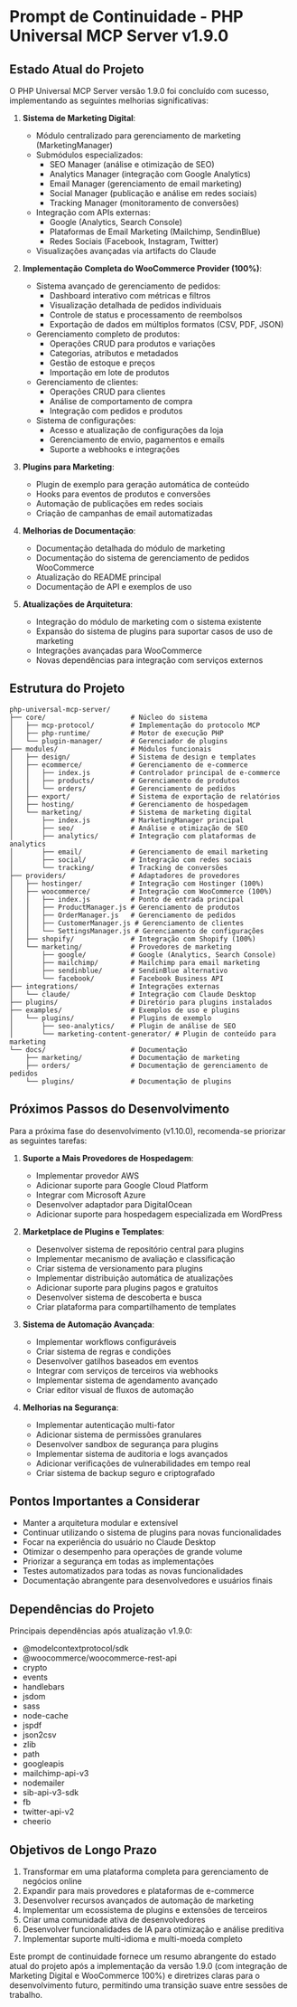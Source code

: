 # Prompt de Continuidade - PHP Universal MCP Server v1.9.0

## Estado Atual do Projeto

O PHP Universal MCP Server versão 1.9.0 foi concluído com sucesso, implementando as seguintes melhorias significativas:

1. **Sistema de Marketing Digital**:
   - Módulo centralizado para gerenciamento de marketing (MarketingManager)
   - Submódulos especializados:
     - SEO Manager (análise e otimização de SEO)
     - Analytics Manager (integração com Google Analytics)
     - Email Manager (gerenciamento de email marketing)
     - Social Manager (publicação e análise em redes sociais)
     - Tracking Manager (monitoramento de conversões)
   - Integração com APIs externas:
     - Google (Analytics, Search Console)
     - Plataformas de Email Marketing (Mailchimp, SendinBlue)
     - Redes Sociais (Facebook, Instagram, Twitter)
   - Visualizações avançadas via artifacts do Claude

2. **Implementação Completa do WooCommerce Provider (100%)**:
   - Sistema avançado de gerenciamento de pedidos:
     - Dashboard interativo com métricas e filtros
     - Visualização detalhada de pedidos individuais
     - Controle de status e processamento de reembolsos
     - Exportação de dados em múltiplos formatos (CSV, PDF, JSON)
   - Gerenciamento completo de produtos:
     - Operações CRUD para produtos e variações
     - Categorias, atributos e metadados
     - Gestão de estoque e preços
     - Importação em lote de produtos
   - Gerenciamento de clientes:
     - Operações CRUD para clientes
     - Análise de comportamento de compra
     - Integração com pedidos e produtos
   - Sistema de configurações:
     - Acesso e atualização de configurações da loja
     - Gerenciamento de envio, pagamentos e emails
     - Suporte a webhooks e integrações

3. **Plugins para Marketing**:
   - Plugin de exemplo para geração automática de conteúdo
   - Hooks para eventos de produtos e conversões
   - Automação de publicações em redes sociais
   - Criação de campanhas de email automatizadas

4. **Melhorias de Documentação**:
   - Documentação detalhada do módulo de marketing
   - Documentação do sistema de gerenciamento de pedidos WooCommerce
   - Atualização do README principal
   - Documentação de API e exemplos de uso

5. **Atualizações de Arquitetura**:
   - Integração do módulo de marketing com o sistema existente
   - Expansão do sistema de plugins para suportar casos de uso de marketing
   - Integrações avançadas para WooCommerce
   - Novas dependências para integração com serviços externos

## Estrutura do Projeto

```
php-universal-mcp-server/
├── core/                     # Núcleo do sistema
│   ├── mcp-protocol/         # Implementação do protocolo MCP
│   ├── php-runtime/          # Motor de execução PHP
│   └── plugin-manager/       # Gerenciador de plugins
├── modules/                  # Módulos funcionais
│   ├── design/               # Sistema de design e templates
│   ├── ecommerce/            # Gerenciamento de e-commerce
│   │   ├── index.js          # Controlador principal de e-commerce
│   │   ├── products/         # Gerenciamento de produtos
│   │   └── orders/           # Gerenciamento de pedidos
│   ├── export/               # Sistema de exportação de relatórios
│   ├── hosting/              # Gerenciamento de hospedagem
│   └── marketing/            # Sistema de marketing digital
│       ├── index.js          # MarketingManager principal
│       ├── seo/              # Análise e otimização de SEO
│       ├── analytics/        # Integração com plataformas de analytics
│       ├── email/            # Gerenciamento de email marketing
│       ├── social/           # Integração com redes sociais
│       └── tracking/         # Tracking de conversões
├── providers/                # Adaptadores de provedores
│   ├── hostinger/            # Integração com Hostinger (100%)
│   ├── woocommerce/          # Integração com WooCommerce (100%)
│   │   ├── index.js          # Ponto de entrada principal
│   │   ├── ProductManager.js # Gerenciamento de produtos
│   │   ├── OrderManager.js   # Gerenciamento de pedidos
│   │   ├── CustomerManager.js # Gerenciamento de clientes
│   │   └── SettingsManager.js # Gerenciamento de configurações
│   ├── shopify/              # Integração com Shopify (100%)
│   └── marketing/            # Provedores de marketing
│       ├── google/           # Google (Analytics, Search Console)
│       ├── mailchimp/        # Mailchimp para email marketing
│       ├── sendinblue/       # SendinBlue alternativo
│       └── facebook/         # Facebook Business API
├── integrations/             # Integrações externas
│   └── claude/               # Integração com Claude Desktop
├── plugins/                  # Diretório para plugins instalados
├── examples/                 # Exemplos de uso e plugins
│   └── plugins/              # Plugins de exemplo
│       ├── seo-analytics/    # Plugin de análise de SEO
│       └── marketing-content-generator/ # Plugin de conteúdo para marketing
└── docs/                     # Documentação
    ├── marketing/            # Documentação de marketing
    ├── orders/               # Documentação de gerenciamento de pedidos
    └── plugins/              # Documentação de plugins
```

## Próximos Passos do Desenvolvimento

Para a próxima fase do desenvolvimento (v1.10.0), recomenda-se priorizar as seguintes tarefas:

1. **Suporte a Mais Provedores de Hospedagem**:
   - Implementar provedor AWS
   - Adicionar suporte para Google Cloud Platform
   - Integrar com Microsoft Azure
   - Desenvolver adaptador para DigitalOcean
   - Adicionar suporte para hospedagem especializada em WordPress

2. **Marketplace de Plugins e Templates**:
   - Desenvolver sistema de repositório central para plugins
   - Implementar mecanismo de avaliação e classificação
   - Criar sistema de versionamento para plugins
   - Implementar distribuição automática de atualizações
   - Adicionar suporte para plugins pagos e gratuitos
   - Desenvolver sistema de descoberta e busca
   - Criar plataforma para compartilhamento de templates

3. **Sistema de Automação Avançada**:
   - Implementar workflows configuráveis
   - Criar sistema de regras e condições
   - Desenvolver gatilhos baseados em eventos
   - Integrar com serviços de terceiros via webhooks
   - Implementar sistema de agendamento avançado
   - Criar editor visual de fluxos de automação

4. **Melhorias na Segurança**:
   - Implementar autenticação multi-fator
   - Adicionar sistema de permissões granulares
   - Desenvolver sandbox de segurança para plugins
   - Implementar sistema de auditoria e logs avançados
   - Adicionar verificações de vulnerabilidades em tempo real
   - Criar sistema de backup seguro e criptografado

## Pontos Importantes a Considerar

- Manter a arquitetura modular e extensível
- Continuar utilizando o sistema de plugins para novas funcionalidades
- Focar na experiência do usuário no Claude Desktop
- Otimizar o desempenho para operações de grande volume
- Priorizar a segurança em todas as implementações
- Testes automatizados para todas as novas funcionalidades
- Documentação abrangente para desenvolvedores e usuários finais

## Dependências do Projeto

Principais dependências após atualização v1.9.0:

- @modelcontextprotocol/sdk
- @woocommerce/woocommerce-rest-api
- crypto
- events
- handlebars
- jsdom
- sass
- node-cache
- jspdf
- json2csv
- zlib
- path
- googleapis
- mailchimp-api-v3
- nodemailer
- sib-api-v3-sdk
- fb
- twitter-api-v2
- cheerio

## Objetivos de Longo Prazo

1. Transformar em uma plataforma completa para gerenciamento de negócios online
2. Expandir para mais provedores e plataformas de e-commerce
3. Desenvolver recursos avançados de automação de marketing
4. Implementar um ecossistema de plugins e extensões de terceiros
5. Criar uma comunidade ativa de desenvolvedores
6. Desenvolver funcionalidades de IA para otimização e análise preditiva
7. Implementar suporte multi-idioma e multi-moeda completo

Este prompt de continuidade fornece um resumo abrangente do estado atual do projeto após a implementação da versão 1.9.0 (com integração de Marketing Digital e WooCommerce 100%) e diretrizes claras para o desenvolvimento futuro, permitindo uma transição suave entre sessões de trabalho.